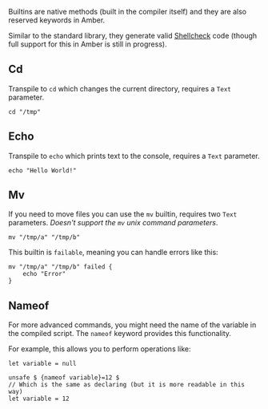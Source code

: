 Builtins are native methods (built in the compiler itself) and they are also reserved keywords in Amber.

Similar to the standard library, they generate valid [Shellcheck](https://www.shellcheck.net/) code (though full support for this in Amber is still in progress).

## Cd

Transpile to `cd` which changes the current directory, requires a `Text` parameter.

```ab
cd "/tmp"
```

## Echo

Transpile to `echo` which prints text to the console, requires a `Text` parameter.

```ab
echo "Hello World!"
```

## Mv

If you need to move files you can use the `mv` builtin, requires two `Text` parameters.
*Doesn't support the `mv` unix command parameters*.

```ab
mv "/tmp/a" "/tmp/b"
```

This builtin is `failable`, meaning you can handle errors like this:

```ab
mv "/tmp/a" "/tmp/b" failed {
    echo "Error"
}
```

## Nameof

For more advanced commands, you might need the name of the variable in the compiled script. The `nameof` keyword provides this functionality.

For example, this allows you to perform operations like:

```ab
let variable = null

unsafe $ {nameof variable}=12 $
// Which is the same as declaring (but it is more readable in this way)
let variable = 12
```
